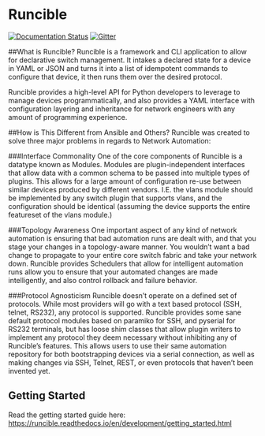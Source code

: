 # Runcible

[![Documentation Status](https://readthedocs.org/projects/runcible/badge/?version=latest)](https://runcible.readthedocs.io/en/latest/?badge=latest)
[![Gitter](https://badges.gitter.im/runcible_project/community.svg)](https://gitter.im/runcible_project/community?utm_source=badge&utm_medium=badge&utm_campaign=pr-badge)

##What is Runcible?
Runcible is a framework and CLI application to allow for declarative switch management. It intakes a declared state for 
a device in YAML or JSON and turns it into a list of idempotent commands to configure that device, it then runs them 
over the desired protocol.

Runcible provides a high-level API for Python developers to leverage to manage devices programmatically, and also 
provides a YAML interface with configuration layering and inheritance for network engineers with any amount of 
programming experience.

##How is This Different from Ansible and Others?
Runcible was created to solve three major problems in regards to Network Automation:

###Interface Commonality
One of the core components of Runcible is a datatype known as Modules. Modules are plugin-independent interfaces that 
allow data with a common schema to be passed into multiple types of plugins. This allows for a large amount of 
configuration re-use between similar devices produced by different vendors. I.E. the vlans module should be implemented 
by any switch plugin that supports vlans, and the configuration should be identical (assuming the device supports the 
entire featureset of the vlans module.)

###Topology Awareness
One important aspect of any kind of network automation is ensuring that bad automation runs are dealt with, and that 
you stage your changes in a topology-aware manner. You wouldn’t want a bad change to propagate to your entire core 
switch fabric and take your network down. Runcible provides Schedulers that allow for intelligent automation runs allow 
you to ensure that your automated changes are made intelligently, and also control rollback and failure behavior.

###Protocol Agnosticism
Runcible doesn’t operate on a defined set of protocols. While most providers will go with a text based protocol 
(SSH, telnet, RS232), any protocol is supported. Runcible provides some sane default protocol modules based on paramiko 
for SSH, and pyserial for RS232 terminals, but has loose shim classes that allow plugin writers to implement any 
protocol they deem necessary without inhibiting any of Runcible’s features. This allows users to use their same 
automation repository for both bootstrapping devices via a serial connection, as well as making changes via SSH, 
Telnet, REST, or even protocols that haven’t been invented yet.

## Getting Started

Read the getting started guide here: https://runcible.readthedocs.io/en/development/getting_started.html